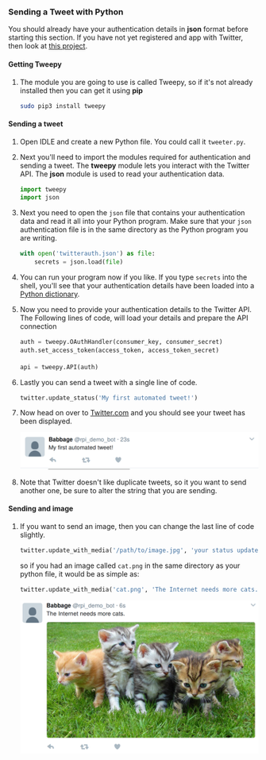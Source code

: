 ### Sending a Tweet with Python

You should already have your authentication details in **json** format before starting this section. If you have not yet registered and app with Twitter, then look at [this project]().

#### Getting Tweepy

1. The module you are going to use is called Tweepy, so if it's not already installed then you can get it using **pip**

	~~~bash
	sudo pip3 install tweepy
	~~~

#### Sending a tweet

1. Open IDLE and create a new Python file. You could call it `tweeter.py`.

1. Next you'll need to import the modules required for authentication and sending a tweet. The **tweepy** module lets you interact with the Twitter API. The **json** module is used to read your authentication data.

	~~~python
	import tweepy
	import json
	~~~

1. Next you need to open the `json` file that contains your authentication data and read it all into your Python program. Make sure that your `json` authentication file is in the same directory as the Python program you are writing.

	~~~python
	with open('twitterauth.json') as file:
		secrets = json.load(file)
	~~~

1. You can run your program now if you like. If you type `secrets` into the shell, you'll see that your authentication details have been loaded into a [Python dictionary](link-to-python-dictionaries-ingredient).

1. Now you need to provide your authentication details to the Twitter API. The Following lines of code, will load your details and prepare the API connection

	~~~python
	auth = tweepy.OAuthHandler(consumer_key, consumer_secret)
	auth.set_access_token(access_token, access_token_secret)

	api = tweepy.API(auth)
	~~~

1. Lastly you can send a tweet with a single line of code.

	~~~python
	twitter.update_status('My first automated tweet!')
	~~~
	
1. Now head on over to [Twitter.com](https://twitter.com) and you should see your tweet has been displayed.

	![tweet](images/tweet1.png)

1. Note that Twitter doesn't like duplicate tweets, so it you want to send another one, be sure to alter the string that you are sending.

#### Sending and image

1. If you want to send an image, then you can change the last line of code slightly.

	~~~python
	twitter.update_with_media('/path/to/image.jpg', 'your status update')
	~~~

	so if you had an image called `cat.png` in the same directory as your python file, it would be as simple as:
	
	~~~python
	twitter.update_with_media('cat.png', 'The Internet needs more cats.')
	~~~
	
	![cat tweet](images/tweet2.png)
